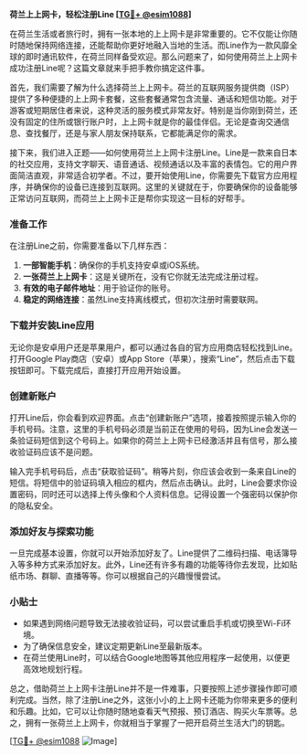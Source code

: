 **荷兰上上网卡，轻松注册Line [[TG💪+ @esim1088](https://t.me/s/esim1088)]**

在荷兰生活或者旅行时，拥有一张本地的上上网卡是非常重要的。它不仅能让你随时随地保持网络连接，还能帮助你更好地融入当地的生活。而Line作为一款风靡全球的即时通讯软件，在荷兰同样备受欢迎。那么问题来了，如何使用荷兰上上网卡成功注册Line呢？这篇文章就来手把手教你搞定这件事。

首先，我们需要了解为什么选择荷兰上上网卡。荷兰的互联网服务提供商（ISP）提供了多种便捷的上上网卡套餐，这些套餐通常包含流量、通话和短信功能。对于游客或短期居住者来说，这种灵活的服务模式非常友好。特别是当你刚到荷兰，还没有固定的住所或银行账户时，上上网卡就是你的最佳伴侣。无论是查询交通信息、查找餐厅，还是与家人朋友保持联系，它都能满足你的需求。

接下来，我们进入正题——如何使用荷兰上上网卡注册Line。Line是一款来自日本的社交应用，支持文字聊天、语音通话、视频通话以及丰富的表情包。它的用户界面简洁直观，非常适合初学者。不过，要开始使用Line，你需要先下载官方应用程序，并确保你的设备已连接到互联网。这里的关键就在于，你要确保你的设备能够正常访问互联网，而荷兰上上网卡正是帮你实现这一目标的好帮手。

### 准备工作

在注册Line之前，你需要准备以下几样东西：

1. **一部智能手机**：确保你的手机支持安卓或iOS系统。
2. **一张荷兰上上网卡**：这是关键所在，没有它你就无法完成注册过程。
3. **有效的电子邮件地址**：用于验证你的账号。
4. **稳定的网络连接**：虽然Line支持离线模式，但初次注册时需要联网。

### 下载并安装Line应用

无论你是安卓用户还是苹果用户，都可以通过各自的官方应用商店轻松找到Line。打开Google Play商店（安卓）或App Store（苹果），搜索“Line”，然后点击下载按钮即可。下载完成后，直接打开应用开始设置。

### 创建新账户

打开Line后，你会看到欢迎界面。点击“创建新账户”选项，接着按照提示输入你的手机号码。注意，这里的手机号码必须是当前正在使用的号码，因为Line会发送一条验证码短信到这个号码上。如果你的荷兰上上网卡已经激活并且有信号，那么接收验证码应该不是问题。

输入完手机号码后，点击“获取验证码”。稍等片刻，你应该会收到一条来自Line的短信。将短信中的验证码填入相应的框内，然后点击确认。此时，Line会要求你设置密码，同时还可以选择上传头像和个人资料信息。记得设置一个强密码以保护你的隐私安全。

### 添加好友与探索功能

一旦完成基本设置，你就可以开始添加好友了。Line提供了二维码扫描、电话簿导入等多种方式来添加好友。此外，Line还有许多有趣的功能等待你去发现，比如贴纸市场、群聊、直播等等。你可以根据自己的兴趣慢慢尝试。

### 小贴士

- 如果遇到网络问题导致无法接收验证码，可以尝试重启手机或切换至Wi-Fi环境。
- 为了确保信息安全，建议定期更新Line至最新版本。
- 在荷兰使用Line时，可以结合Google地图等其他应用程序一起使用，以便更高效地规划行程。

总之，借助荷兰上上网卡注册Line并不是一件难事，只要按照上述步骤操作即可顺利完成。当然，除了注册Line之外，这张小小的上上网卡还能为你带来更多的便利和乐趣。比如，它可以让你随时随地查看天气预报、预订酒店、购买火车票等。总之，拥有一张荷兰上上网卡，你就相当于掌握了一把开启荷兰生活大门的钥匙。

[[TG💪+ @esim1088](https://t.me/s/esim1088) ![Image](https://i.postimg.cc/4NQfJmqS/Snipaste-2025-05-13-00-14-12.png)]